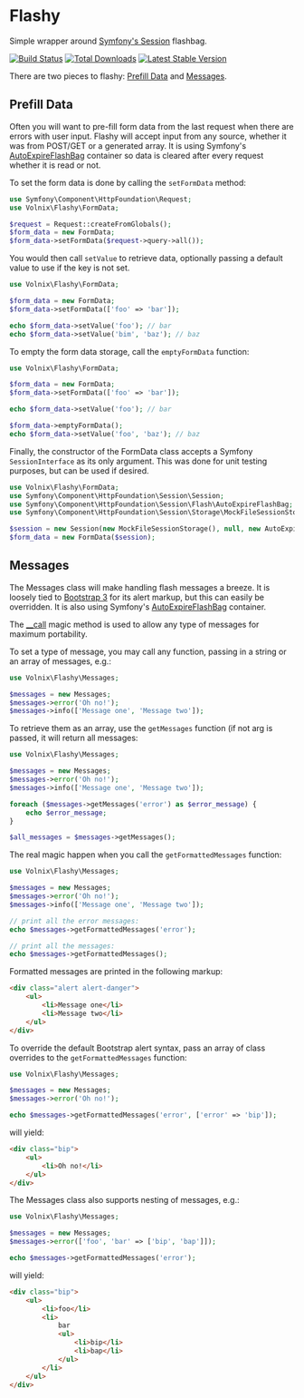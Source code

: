 # Flashy

Simple wrapper around [Symfony's Session](http://symfony.com/doc/current/components/http_foundation/sessions.html) flashbag.

[![Build Status](https://travis-ci.org/volnix/flashy.png?branch=master)](https://travis-ci.org/volnix/flashy) [![Total Downloads](https://poser.pugx.org/volnix/flashy/downloads.png)](https://packagist.org/packages/volnix/flashy) [![Latest Stable Version](https://poser.pugx.org/volnix/flashy/v/stable.png)](https://packagist.org/packages/volnix/flashy)

There are two pieces to flashy: [Prefill Data](#prefill) and [Messages](#messages).

## <a name="prefill"></a>Prefill Data

Often you will want to pre-fill form data from the last request when there are errors with user input.  Flashy will accept input from any source, whether it was from POST/GET or a generated array.  It is using Symfony's [AutoExpireFlashBag](http://api.symfony.com/2.4/Symfony/Component/HttpFoundation/Session/Flash/AutoExpireFlashBag.html) container so data is cleared after every request whether it is read or not.

To set the form data is done by calling the `setFormData` method:

```php
use Symfony\Component\HttpFoundation\Request;
use Volnix\Flashy\FormData;

$request = Request::createFromGlobals();
$form_data = new FormData;
$form_data->setFormData($request->query->all());
```

You would then call `setValue` to retrieve data, optionally passing a default value to use if the key is not set.

```php
use Volnix\Flashy\FormData;

$form_data = new FormData;
$form_data->setFormData(['foo' => 'bar']);

echo $form_data->setValue('foo'); // bar
echo $form_data->setValue('bim', 'baz'); // baz
```

To empty the form data storage, call the `emptyFormData` function:

```php
use Volnix\Flashy\FormData;

$form_data = new FormData;
$form_data->setFormData(['foo' => 'bar']);

echo $form_data->setValue('foo'); // bar

$form_data->emptyFormData();
echo $form_data->setValue('foo', 'baz'); // baz
```

Finally, the constructor of the FormData class accepts a Symfony `SessionInterface` as its only argument.  This was done for unit testing purposes, but can be used if desired.

```php
use Volnix\Flashy\FormData;
use Symfony\Component\HttpFoundation\Session\Session;
use Symfony\Component\HttpFoundation\Session\Flash\AutoExpireFlashBag;
use Symfony\Component\HttpFoundation\Session\Storage\MockFileSessionStorage;

$session = new Session(new MockFileSessionStorage(), null, new AutoExpireFlashBag());
$form_data = new FormData($session);
```

## <a name="messages"></a>Messages

The Messages class will make handling flash messages a breeze.  It is loosely tied to [Bootstrap 3](http://getbootstrap.com/) for its alert markup, but this can easily be overridden.  It is also using Symfony's [AutoExpireFlashBag](http://api.symfony.com/2.4/Symfony/Component/HttpFoundation/Session/Flash/AutoExpireFlashBag.html) container.

The [__call](http://www.php.net/manual/en/language.oop5.overloading.php#object.call) magic method is used to allow any type of messages for maximum portability.

To set a type of message, you may call any function, passing in a string or an array of messages, e.g.:

```php
use Volnix\Flashy\Messages;

$messages = new Messages;
$messages->error('Oh no!');
$messages->info(['Message one', 'Message two']);
```

To retrieve them as an array, use the `getMessages` function (if not arg is passed, it will return all messages:

```php
use Volnix\Flashy\Messages;

$messages = new Messages;
$messages->error('Oh no!');
$messages->info(['Message one', 'Message two']);

foreach ($messages->getMessages('error') as $error_message) {
	echo $error_message;
}

$all_messages = $messages->getMessages();
```

The real magic happen when you call the `getFormattedMessages` function:

```php
use Volnix\Flashy\Messages;

$messages = new Messages;
$messages->error('Oh no!');
$messages->info(['Message one', 'Message two']);

// print all the error messages:
echo $messages->getFormattedMessages('error');

// print all the messages:
echo $messages->getFormattedMessages();
```

Formatted messages are printed in the following markup:

```html
<div class="alert alert-danger">
	<ul>
		<li>Message one</li>
		<li>Message two</li>
	</ul>
</div>
```

To override the default Bootstrap alert syntax, pass an array of class overrides to the `getFormattedMessages` function:
```php
use Volnix\Flashy\Messages;

$messages = new Messages;
$messages->error('Oh no!');

echo $messages->getFormattedMessages('error', ['error' => 'bip']);
```

will yield:

```html
<div class="bip">
	<ul>
		<li>Oh no!</li>
	</ul>
</div>
```

The Messages class also supports nesting of messages, e.g.:

```php
use Volnix\Flashy\Messages;

$messages = new Messages;
$messages->error(['foo', 'bar' => ['bip', 'bap']]);

echo $messages->getFormattedMessages('error');
```

will yield:
```html
<div class="bip">
	<ul>
		<li>foo</li>
		<li>
			bar
			<ul>
				<li>bip</li>
				<li>bap</li>
			</ul>
		</li>
	</ul>
</div>
```